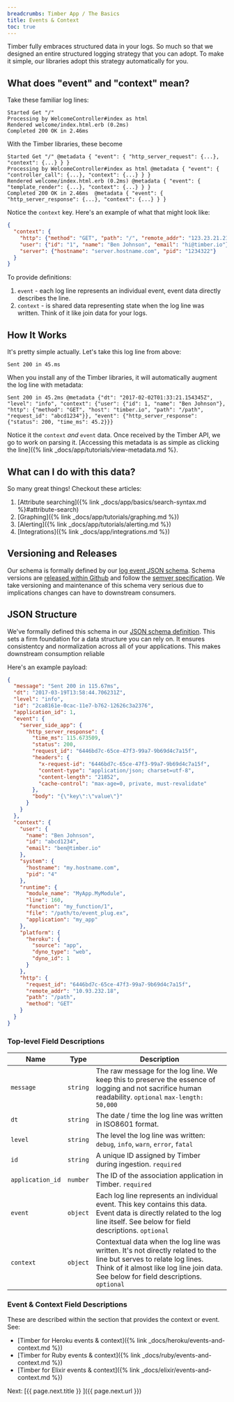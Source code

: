 ```yaml
---
breadcrumbs: Timber App / The Basics
title: Events & Context
toc: true
---
```


Timber fully embraces structured data in your logs. So much so that we designed an entire
structured logging strategy that you can adopt. To make it simple, our libraries adopt this
strategy automatically for you.


## What does "event" and "context" mean?

Take these familiar log lines:

```
Started Get "/"
Processing by WelcomeController#index as html
Rendered welcome/index.html.erb (0.2ms)
Completed 200 OK in 2.46ms
```

With the Timber libraries, these become

```
Started Get "/" @metadata { "event": { "http_server_request": {...}, "context": {...} } }
Processing by WelcomeController#index as html @metadata { "event": { "controller_call": {...}, "context": {...} } }
Rendered welcome/index.html.erb (0.2ms) @metadata { "event": { "template_render": {...}, "context": {...} } }
Completed 200 OK in 2.46ms  @metadata { "event": { "http_server_response": {...}, "context": {...} } }
```

Notice the `context` key. Here's an example of what that might look like:

```json
{
  "context": {
    "http": {"method": "GET", "path": "/", "remote_addr": "123.23.21.213", "request_id": "abcd1234"},
    "user": {"id": "1", "name": "Ben Johnson", "email": "hi@timber.io"},
    "server": {"hostname": "server.hostname.com", "pid": "1234322"}
  }
}
```

To provide definitions:

1. `event` - each log line represents an individual event, event data directly describes the line.
2. `context` - is shared data representing state when the log line was written. Think of it like
   join data for your logs.


## How It Works

It's pretty simple actually. Let's take this log line from above:

```
Sent 200 in 45.ms
```

When you install any of the Timber libraries, it will automatically augment the log line with metadata:

```
Sent 200 in 45.2ms @metadata {"dt": "2017-02-02T01:33:21.154345Z", "level": "info", "context": {"user": {"id": 1, "name": "Ben Johnson"}, "http": {"method": "GET", "host": "timber.io", "path": "/path", "request_id": "abcd1234"}}, "event": {"http_server_response": {"status": 200, "time_ms": 45.2}}}
```

Notice it the `context` _and_ `event` data. Once received by the Timber API, we go to
work on parsing it.
[Accessing this metadata is as simple as clicking the line]({% link _docs/app/tutorials/view-metadata.md %}.


## What can I do with this data?

So many great things! Checkout these articles:

1. [Attribute searching]({% link _docs/app/basics/search-syntax.md %}#attribute-search)
2. [Graphing]({% link _docs/app/tutorials/graphing.md %})
3. [Alerting]({% link _docs/app/tutorials/alerting.md %})
4. [Integrations]({% link _docs/app/integrations.md %})


## Versioning and Releases

Our schema is formally defined by our
[log event JSON schema](https://github.com/timberio/log-event-json-schema).
Schema versions are
[released within Github](https://github.com/timberio/log-event-json-schema/releases)
and follow the [semver specification](http://semver.org/). We take versioning and maintenance
of this schema very serious due to implications changes can have to downstream consumers.


## JSON Structure

We've formally defined this schema in our
[JSON schema definition](https://github.com/timberio/log-event-json-schema). This
sets a firm foundation for a data structure you can rely on. It ensures consistentcy and
normalization across all of your applications. This makes downstream consumption reliable

Here's an example payload:

```json
{
  "message": "Sent 200 in 115.67ms",
  "dt": "2017-03-19T13:58:44.706231Z",
  "level": "info",
  "id": "2ca8161e-0cac-11e7-b762-12626c3a2376",
  "application_id": 1,
  "event": {
    "server_side_app": {
      "http_server_response": {
        "time_ms": 115.673509,
        "status": 200,
        "request_id": "6446bd7c-65ce-47f3-99a7-9b69d4c7a15f",
        "headers": {
          "x-request-id": "6446bd7c-65ce-47f3-99a7-9b69d4c7a15f",
          "content-type": "application/json; charset=utf-8",
          "content-length": "21852",
          "cache-control": "max-age=0, private, must-revalidate"
        },
        "body": "{\"key\":\"value\"}"
      }
    }
  },
  "context": {
    "user": {
      "name": "Ben Johnson",
      "id": "abcd1234",
      "email": "ben@timber.io"
    },
    "system": {
      "hostname": "my.hostname.com",
      "pid": "4"
    },
    "runtime": {
      "module_name": "MyApp.MyModule",
      "line": 160,
      "function": "my_function/1",
      "file": "/path/to/event_plug.ex",
      "application": "my_app"
    },
    "platform": {
      "heroku": {
        "source": "app",
        "dyno_type": "web",
        "dyno_id": 1
      }
    },
    "http": {
      "request_id": "6446bd7c-65ce-47f3-99a7-9b69d4c7a15f",
      "remote_addr": "10.93.232.18",
      "path": "/path",
      "method": "GET"
    }
  }
}
```

### Top-level Field Descriptions

Name | Type | Description
-----|------|------------
`message` | `string` | The raw message for the log line. We keep this to preserve the essence of logging and not sacrifice human readability. `optional` `max-length: 50,000`
`dt` | `string` | The date / time the log line was written in ISO8601 format.
`level` | `string` |  The level the log line was written: `debug`, `info`, `warn`, `error`, `fatal`
`id` | `string` | A unique ID assigned by Timber during ingestion. `required`
`application_id` | `number` | The ID of the association application in Timber. `required`
`event` | `object` | Each log line represents an individual event. This key contains this data. Event data is directly related to the log line itself. See below for field descriptions. `optional`
`context` | `object` | Contextual data when the log line was written. It's not directly related to the line but serves to relate log lines. Think of it almost like log line join data. See below for field descriptions. `optional`


### Event & Context Field Descriptions

These are described within the section that provides the context or event. See:

* [Timber for Heroku events & context]({% link _docs/heroku/events-and-context.md %})
* [Timber for Ruby events & context]({% link _docs/ruby/events-and-context.md %})
* [Timber for Elixir events & context]({% link _docs/elixir/events-and-context.md %})


<div class="next">
  Next: [{{ page.next.title }} <i class="fa fa-arrow-circle-right" aria-hidden="true"></i>]({{ page.next.url }})
</div>